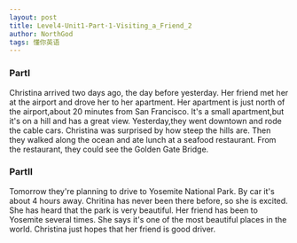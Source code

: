 ```yaml
---
layout: post
title: Level4-Unit1-Part·1-Visiting_a_Friend_2
author: NorthGod
tags: 懂你英语
---
```

### PartI
Christina arrived two days ago, the day before yesterday.
Her friend met her at the airport and drove her to her apartment.
Her apartment is just north of the airport,about 20 minutes from San Francisco.
It's a small apartment,but it's on a hill and has a great view.
Yesterday,they went downtown and rode the cable cars.
Christina was surprised by how steep the hills are.
Then they walked along the ocean and ate lunch at a seafood restaurant.
From the restaurant, they could see the Golden Gate Bridge.

### PartII
Tomorrow they're planning to drive to Yosemite National Park.
By car it's about 4 hours away.
Chritina has never been there before, so she is excited.
She has heard that the park is very beautiful.
Her friend has been to Yosemite several times.
She says it's one of the most beautiful places in the world.
Christina just hopes that her friend is good driver.
